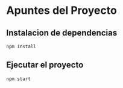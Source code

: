 # Apuntes del Proyecto

## Instalacion de dependencias
```
npm install
```

## Ejecutar el proyecto
```
npm start
```